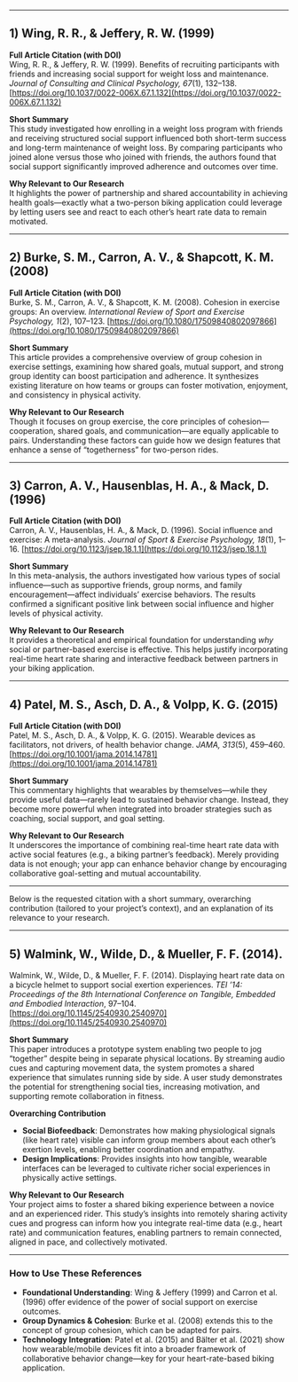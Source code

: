 

---

## 1) Wing, R. R., & Jeffery, R. W. (1999)

**Full Article Citation (with DOI)**  
Wing, R. R., & Jeffery, R. W. (1999). Benefits of recruiting participants with friends and increasing social support for weight loss and maintenance. *Journal of Consulting and Clinical Psychology, 67*(1), 132–138. [https://doi.org/10.1037/0022-006X.67.1.132](https://doi.org/10.1037/0022-006X.67.1.132)

**Short Summary**  
This study investigated how enrolling in a weight loss program with friends and receiving structured social support influenced both short-term success and long-term maintenance of weight loss. By comparing participants who joined alone versus those who joined with friends, the authors found that social support significantly improved adherence and outcomes over time.

**Why Relevant to Our Research**  
It highlights the power of partnership and shared accountability in achieving health goals—exactly what a two-person biking application could leverage by letting users see and react to each other’s heart rate data to remain motivated.

---

## 2) Burke, S. M., Carron, A. V., & Shapcott, K. M. (2008)

**Full Article Citation (with DOI)**  
Burke, S. M., Carron, A. V., & Shapcott, K. M. (2008). Cohesion in exercise groups: An overview. *International Review of Sport and Exercise Psychology, 1*(2), 107–123. [https://doi.org/10.1080/17509840802097866](https://doi.org/10.1080/17509840802097866)

**Short Summary**  
This article provides a comprehensive overview of group cohesion in exercise settings, examining how shared goals, mutual support, and strong group identity can boost participation and adherence. It synthesizes existing literature on how teams or groups can foster motivation, enjoyment, and consistency in physical activity.

**Why Relevant to Our Research**  
Though it focuses on group exercise, the core principles of cohesion—cooperation, shared goals, and communication—are equally applicable to pairs. Understanding these factors can guide how we design features that enhance a sense of “togetherness” for two-person rides.

---

## 3) Carron, A. V., Hausenblas, H. A., & Mack, D. (1996)

**Full Article Citation (with DOI)**  
Carron, A. V., Hausenblas, H. A., & Mack, D. (1996). Social influence and exercise: A meta-analysis. *Journal of Sport & Exercise Psychology, 18*(1), 1–16. [https://doi.org/10.1123/jsep.18.1.1](https://doi.org/10.1123/jsep.18.1.1)

**Short Summary**  
In this meta-analysis, the authors investigated how various types of social influence—such as supportive friends, group norms, and family encouragement—affect individuals’ exercise behaviors. The results confirmed a significant positive link between social influence and higher levels of physical activity.

**Why Relevant to Our Research**  
It provides a theoretical and empirical foundation for understanding *why* social or partner-based exercise is effective. This helps justify incorporating real-time heart rate sharing and interactive feedback between partners in your biking application.

---

## 4) Patel, M. S., Asch, D. A., & Volpp, K. G. (2015)

**Full Article Citation (with DOI)**  
Patel, M. S., Asch, D. A., & Volpp, K. G. (2015). Wearable devices as facilitators, not drivers, of health behavior change. *JAMA, 313*(5), 459–460. [https://doi.org/10.1001/jama.2014.14781](https://doi.org/10.1001/jama.2014.14781)

**Short Summary**  
This commentary highlights that wearables by themselves—while they provide useful data—rarely lead to sustained behavior change. Instead, they become more powerful when integrated into broader strategies such as coaching, social support, and goal setting.

**Why Relevant to Our Research**  
It underscores the importance of combining real-time heart rate data with active social features (e.g., a biking partner’s feedback). Merely providing data is not enough; your app can enhance behavior change by encouraging collaborative goal-setting and mutual accountability.

---

Below is the requested citation with a short summary, overarching contribution (tailored to your project’s context), and an explanation of its relevance to your research.

---
 ## 5) Walmink, W., Wilde, D., & Mueller, F. F. (2014).
Walmink, W., Wilde, D., & Mueller, F. F. (2014). Displaying heart rate data on a bicycle helmet to support social exertion experiences. *TEI ’14: Proceedings of the 8th International Conference on Tangible, Embedded and Embodied Interaction*, 97–104. [https://doi.org/10.1145/2540930.2540970](https://doi.org/10.1145/2540930.2540970)

**Short Summary**  
This paper introduces a prototype system enabling two people to jog “together” despite being in separate physical locations. By streaming audio cues and capturing movement data, the system promotes a shared experience that simulates running side by side. A user study demonstrates the potential for strengthening social ties, increasing motivation, and supporting remote collaboration in fitness.

**Overarching Contribution**  
- **Social Biofeedback**: Demonstrates how making physiological signals (like heart rate) visible can inform group members about each other’s exertion levels, enabling better coordination and empathy.  
- **Design Implications**: Provides insights into how tangible, wearable interfaces can be leveraged to cultivate richer social experiences in physically active settings.

**Why Relevant to Our Research**  
Your project aims to foster a shared biking experience between a novice and an experienced rider. This study’s insights into remotely sharing activity cues and progress can inform how you integrate real-time data (e.g., heart rate) and communication features, enabling partners to remain connected, aligned in pace, and collectively motivated.

---

### How to Use These References

- **Foundational Understanding**: Wing & Jeffery (1999) and Carron et al. (1996) offer evidence of the power of social support on exercise outcomes.  
- **Group Dynamics & Cohesion**: Burke et al. (2008) extends this to the concept of group cohesion, which can be adapted for pairs.  
- **Technology Integration**: Patel et al. (2015) and Bälter et al. (2021) show how wearable/mobile devices fit into a broader framework of collaborative behavior change—key for your heart-rate-based biking application.